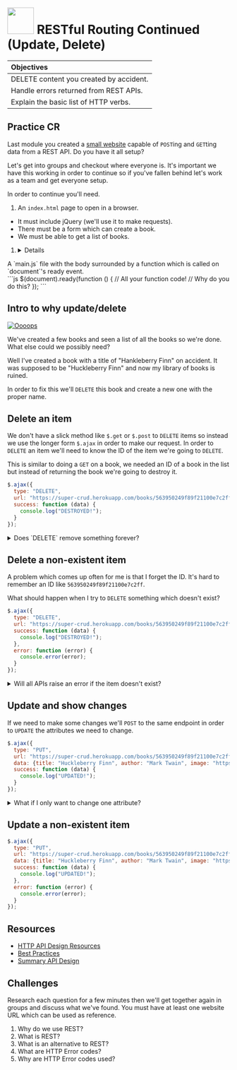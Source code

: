 # <img src="https://cloud.githubusercontent.com/assets/7833470/10423298/ea833a68-7079-11e5-84f8-0a925ab96893.png" width="60">  RESTful Routing Continued (Update, Delete)

| Objectives |
| :---- |
| DELETE content you created by accident. |
| Handle errors returned from REST APIs. |
| Explain the basic list of HTTP verbs. |

## Practice CR

Last module you created a <a href="https://github.com/sf-wdi-24/ajax-book-app/tree/master" target="_blank">small website</a> capable of `POST`ing and `GET`ting data from a REST API. Do you have it all setup?

Let's get into groups and checkout where everyone is. It's important we have this working in order to continue so if you've fallen behind let's work as a team and get everyone setup.

In order to continue you'll need.

1. An `index.html` page to open in a browser.
  * It must include jQuery (we'll use it to make requests).
  * There must be a form which can create a book.
  * We must be able to get a list of books.

1. <details>
  <summary>A `main.js` file with the body surrounded by a function which is called on `document`'s ready event.</summary>
  ```js
  $(document).ready(function () {
    // All your function code!
    // Why do you do this?
  });
  ```
</details>

## Intro to why update/delete

[![Oooops](https://cloud.githubusercontent.com/assets/1329385/10920179/bc90396a-8223-11e5-8080-6eb41d7db3ed.gif)](https://en.wikipedia.org/wiki/Create,_read,_update_and_delete)

We've created a few books and seen a list of all the books so we're done. What else could we possibly need?

Well I've created a book with a title of "Hankleberry Finn" on accident. It was supposed to be "Huckleberry Finn" and now my library of books is ruined.

In order to fix this we'll `DELETE` this book and create a new one with the proper name.

## Delete an item

We don't have a slick method like `$.get` or `$.post` to `DELETE` items so instead we use the longer form `$.ajax` in order to make our request. In order to `DELETE` an item we'll need to know the ID of the item we're going to `DELETE`.

This is similar to doing a `GET` on a book, we needed an ID of a book in the list but instead of returning the book we're going to destroy it.

```js
$.ajax({
  type: "DELETE",
  url: "https://super-crud.herokuapp.com/books/563950249f89f21100e7c2ff/",
  success: function (data) {
    console.log("DESTROYED!");
  }
});
```

<details>
  <summary>Does `DELETE` remove something forever?</summary>
  It depends, it will if the people who developed the server set it up that way.
</details>

## Delete a non-existent item

A problem which comes up often for me is that I forget the ID. It's hard to remember an ID like `563950249f89f21100e7c2ff`.

What should happen when I try to `DELETE` something which doesn't exist?

```js
$.ajax({
  type: "DELETE",
  url: "https://super-crud.herokuapp.com/books/563950249f89f21100e7c2ff/",
  success: function (data) {
    console.log("DESTROYED!");
  },
  error: function (error) {
    console.error(error);
  }
});
```

<details>
  <summary>Will all APIs raise an error if the item doesn't exist?</summary>
  IT DEPENDS! Some APIs are worse than those geocities websites from the '90s. If they don't raise an error, then you'll need to find a workaround.
</details>

## Update and show changes

If we need to make some changes we'll `POST` to the same endpoint in order to `UPDATE` the attributes we need to change.

```js
$.ajax({
  type: "PUT",
  url: "https://super-crud.herokuapp.com/books/563950249f89f21100e7c2ff/",
  data: {title: "Huckleberry Finn", author: "Mark Twain", image: "https://media.giphy.com/media/xDRq2yipbOWDC/giphy.gif"},
  success: function (data) {
    console.log("UPDATED!");
  }
});
```

<details>
  <summary>What if I only want to change one attribute?</summary>
  That is a partial update and you use a `PATCH` HTTP verb. It accepts a partial object in the update.
</details>

## Update a non-existent item

```js
$.ajax({
  type: "PUT",
  url: "https://super-crud.herokuapp.com/books/563950249f89f21100e7c2ff/",
  data: {title: "Huckleberry Finn", author: "Mark Twain", image: "https://media.giphy.com/media/xDRq2yipbOWDC/giphy.gif"},
  success: function (data) {
    console.log("UPDATED!");
  },
  error: function (error) {
    console.error(error);
  }
});
```

## Resources

* <a href="https://github.com/gocardless/http-api-design" target="_blank">HTTP API Design Resources</a>
* <a href="http://www.vinaysahni.com/best-practices-for-a-pragmatic-restful-api" target="_blank">Best Practices</a>
* <a href="https://github.com/interagent/http-api-design" target="_blank">Summary API Design</a>

## Challenges

Research each question for a few minutes then we'll get together again in groups and discuss what we've found. You must have at least one website URL which can be used as reference.

1. Why do we use REST?
1. What is REST?
1. What is an alternative to REST?
1. What are HTTP Error codes?
1. Why are HTTP Error codes used?

